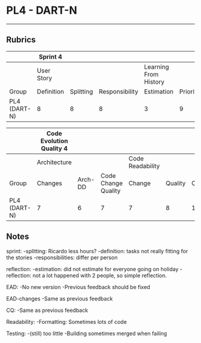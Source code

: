 # PL4 - DART-N
------

## Rubrics
|                                     | Sprint 4   |           |                |                       |                |            |
|-------------------------------------|------------|-----------|----------------|-----------------------|----------------|------------|
|                                     | User Story |           |                | Learning From History |                |            |
| Group                               | Definition | Splitting | Responsibility | Estimation            | Prioritisation | Reflection |
| PL4 (DART-N)                        | 8          | 8         | 8              | 3                     | 9              | 10         |

|                                     | Code Evolution Quality 4 |         |                     |                  |         |          |                        |         |         |                        |             |
|-------------------------------------|--------------------------|---------|---------------------|------------------|---------|----------|------------------------|---------|---------|------------------------|-------------|
|                                     | Architecture             |         |                     | Code Readability |         |          | Continuous Integration |         |         | Pull-based Development |             |
| Group                               | Changes                  | Arch-DD | Code Change Quality | Change           | Quality | Comments | Building               | Testing | Tooling | Branching              | Code Review |
| PL4 (DART-N)                        | 7                        | 6       | 7                   | 7                | 8       | 10       | 8                      | 2       | 10      | 9                      | 10          |

## Notes
sprint:
-splitting: Ricardo less hours?
-definition: tasks not really fitting for the stories
-responsibilities: differ per person

reflection:
-estimation: did not estimate for everyone going on holiday
-reflection: not a lot happened with 2 people, so simple reflection.

EAD:
-No new version
-Previous feedback should be fixed

EAD-changes
-Same as previous feedback

CQ:
-Same as previous feedback

Readability:
-Formatting: Sometimes lots of code

Testing:
-(still) too little
-Building sometimes merged when failing
